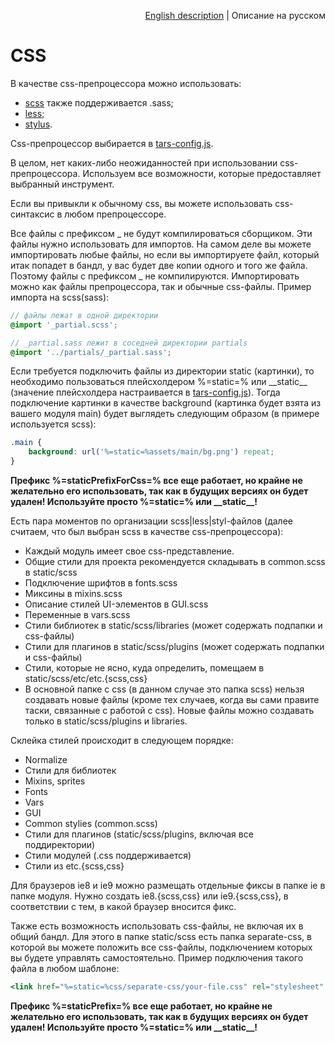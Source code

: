 <p align="right">
<a href="../en/css-processing.md">English description</a> | Описание на русском
</p>

# CSS

В качестве css-препроцессора можно использовать:
* [scss](http://sass-lang.com) также поддерживается .sass;
* [less](http://www.lesscss.ru);
* [stylus](http://learnboost.github.io/stylus).

Css-препроцессор выбирается в [tars-config.js](options.md#csspreprocessor).

В целом, нет каких-либо неожиданностей при использовании css-препроцессора. Используем все возможности, которые предоставляет выбранный инструмент.

Если вы привыкли к обычному css, вы можете использовать css-синтаксис в любом препроцессоре.

Все файлы с префиксом _ не будут компилироваться сборщиком. Эти файлы нужно использовать для импортов. На самом деле вы можете импортировать любые файлы, но если вы импортируете файл, который итак попадет в бандл, у вас будет две копии одного и того же файла. Поэтому файлы с префиксом _ не компилируются. Импортировать можно как файлы препроцессора, так и обычные css-файлы.
Пример импорта на scss(sass):

```scss
// файлы лежат в одной директории
@import '_partial.scss';

// _partial.sass лежит в соседней директории partials
@import '../partials/_partial.sass';
```

Если требуется подключить файлы из директории static (картинки), то необходимо пользоваться плейсхолдером %=static=% или \_\_static\_\_ (значение плейсхолдера настраивается в [tars-config.js](options.md#staticprefixforcss)). Тогда подключение картинки в качестве background (картинка будет взята из вашего модуля main) будет выглядеть следующим образом (в примере используется scss):

```scss
.main {
    background: url('%=static=%assets/main/bg.png') repeat;
}
```

**Префикс %=staticPrefixForCss=% все еще работает, но крайне не желательно его использовать, так как в будущих версиях он будет удален! Используйте просто %=static=% или \_\_static\_\_!**

Есть пара моментов по организации scss|less|styl-файлов (далее считаем, что был выбран scss в качестве css-препроцессора):

* Каждый модуль имеет свое css-представление.
* Общие стили для проекта рекомендуется складывать в common.scss в static/scss
* Подключение шрифтов в fonts.scss
* Миксины в mixins.scss
* Описание стилей UI-элементов в GUI.scss
* Переменные в vars.scss
* Стили библиотек в static/scss/libraries (может содержать подпапки и css-файлы)
* Стили для плагинов в static/scss/plugins (может содержать подпапки и css-файлы)
* Стили, которые не ясно, куда определить, помещаем в static/scss/etc/etc.{scss,css}
* В основной папке с css (в данном случае это папка scss) нельзя создавать новые файлы (кроме тех случаев, когда вы сами правите таски, связанные с работой с css). Новые файлы можно создавать только в static/scss/plugins и libraries.

Склейка стилей происходит в следующем порядке:
* Normalize
* Стили для библиотек
* Mixins, sprites
* Fonts
* Vars
* GUI
* Common stylies (common.scss)
* Стили для плагинов (static/scss/plugins, включая все поддиректории)
* Стили модулей (.css поддерживается)
* Стили из etc.{scss,css}

Для браузеров ie8 и ie9 можно размещать отдельные фиксы в папке ie в папке модуля. Нужно создать ie8.{scss,css} или ie9.{scss,css}, в соответствии с тем, в какой браузер вносится фикс.

Также есть возможность использовать css-файлы, не включая их в общий бандл. Для этого в папке static/scss есть папка separate-css, в которой вы можете положить все css-файлы, подключением которых вы будете управлять самостоятельно. Пример подключения такого файла в любом шаблоне:

```handlebars
<link href="%=static=%css/separate-css/your-file.css" rel="stylesheet" type="text/css">
```

**Префикс %=staticPrefix=% все еще работает, но крайне не желательно его использовать, так как в будущих версиях он будет удален! Используйте просто %=static=% или \_\_static\_\_!**
